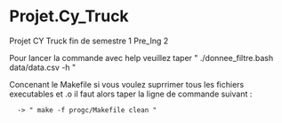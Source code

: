 # Projet.Cy_Truck
Projet CY Truck fin de semestre 1 Pre_Ing 2 




Pour lancer la commande avec help veuillez taper " ./donnee_filtre.bash data/data.csv -h "




Concenant le Makefile si vous voulez suprrimer tous les fichiers executables et .o il faut alors taper la ligne de commande suivant : 

      -> " make -f progc/Makefile clean "
